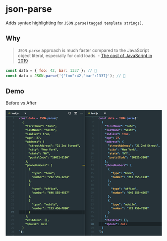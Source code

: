 # json-parse

Adds syntax highlighting for `JSON.parse(tagged template strings)`.

## Why
> `JSON.parse` approach is much faster compared to the JavaScript object literal, especially for cold loads. \- [The cost of JavaScript in 2019](https://v8.dev/blog/cost-of-javascript-2019)

```js
const data = { foo: 42, bar: 1337 }; // 🐌
const data = JSON.parse('{"foo":42,"bar":1337}'); // 🚀
```

## Demo

Before vs After

![](docs/demo.png)